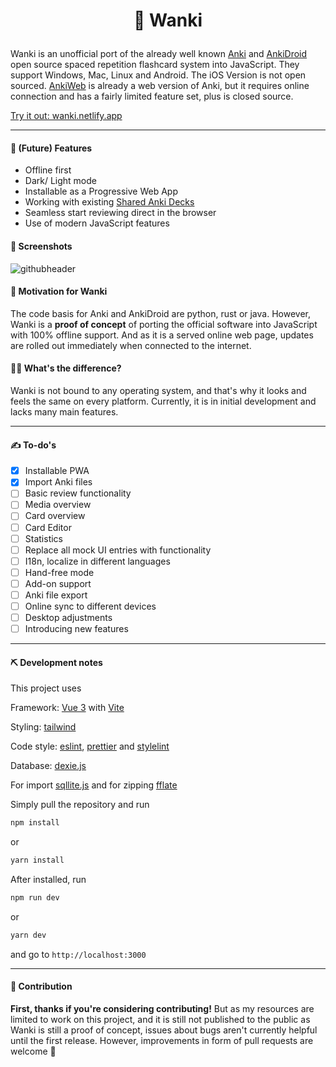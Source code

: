 # <p align="center">🌸 Wanki<p>
  
Wanki is an unofficial port of the already well known [Anki](https://apps.ankiweb.net/) and [AnkiDroid](https://github.com/ankidroid/Anki-Android) open source spaced repetition flashcard system into JavaScript. 
They support Windows, Mac, Linux and Android. The iOS Version is not open sourced. [AnkiWeb](https://ankiweb.net/about) is already a web version of Anki, but it requires online connection and has a fairly limited feature set, plus is closed source.

[Try it out: wanki.netlify.app](https://wanki.netlify.app/)
  
---

#### 📣 (Future) Features

* Offline first
* Dark/ Light mode
* Installable as a Progressive Web App
* Working with existing [Shared Anki Decks](https://ankiweb.net/shared/decks/)
* Seamless start reviewing direct in the browser
* Use of modern JavaScript features
  
#### 👀 Screenshots
![githubheader](https://user-images.githubusercontent.com/48199873/126624785-3fc5af27-0aca-44c5-913e-2f3adb4a20d8.png)

#### 👏 Motivation for Wanki

The code basis for Anki and AnkiDroid are python, rust or java. However, Wanki is a **proof of concept** of porting the official software into JavaScript with 100% offline support. And as it is a served online web page, updates are rolled out immediately when connected to the internet.

#### 👨‍🏫 What's the difference?
  
Wanki is not bound to any operating system, and that's why it looks and feels the same on every platform. Currently, it is in initial development and lacks many main features.

---

#### ✍️ To-do's

- [x] Installable PWA
- [x] Import Anki files
- [ ] Basic review functionality
- [ ] Media overview
- [ ] Card overview
- [ ] Card Editor
- [ ] Statistics
- [ ] Replace all mock UI entries with functionality
- [ ] I18n, localize in different languages
- [ ] Hand-free mode
- [ ] Add-on support
- [ ] Anki file export
- [ ] Online sync to different devices
- [ ] Desktop adjustments
- [ ] Introducing new features

---

#### ⛏️ Development notes

This project uses

Framework: [Vue 3](https://v3.vuejs.org) with [Vite](https://vitejs.dev/)

Styling: [tailwind](https://tailwindcss.com/)

Code style: [eslint](https://eslint.org/), [prettier](https://prettier.io/) and [stylelint](https://stylelint.io/)

Database: [dexie.js](https://dexie.org/)

For import [sqllite.js](https://sql.js.org/#/) and for zipping [fflate](https://github.com/101arrowz/fflate)

Simply pull the repository and run 
````bash
npm install
````
or
````bash
yarn install
````

After installed, run
````bash
npm run dev
````
or
````bash
yarn dev
````
and go to `http://localhost:3000`

---

#### 🤲 Contribution

**First, thanks if you're considering contributing!** But as my resources are limited to work on this project, and it is still not published to the public as Wanki is still a proof of concept, issues about bugs aren't currently helpful until the first release. However, improvements in form of pull requests are welcome 💮
